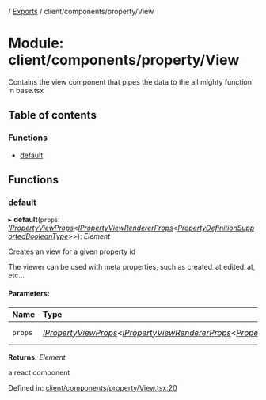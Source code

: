 [](../README.md) / [Exports](../modules.md) / client/components/property/View

# Module: client/components/property/View

Contains the view component that pipes the data to the all mighty function
in base.tsx

## Table of contents

### Functions

- [default](client_components_property_view.md#default)

## Functions

### default

▸ **default**(`props`: [*IPropertyViewProps*](../interfaces/client_components_property_base.ipropertyviewprops.md)<[*IPropertyViewRendererProps*](../interfaces/client_internal_components_propertyview.ipropertyviewrendererprops.md)<[*PropertyDefinitionSupportedBooleanType*](base_root_module_itemdefinition_propertydefinition_types_boolean.md#propertydefinitionsupportedbooleantype)\>\>): *Element*

Creates an view for a given property id

The viewer can be used with meta properties, such as created_at edited_at, etc...

#### Parameters:

Name | Type | Description |
:------ | :------ | :------ |
`props` | [*IPropertyViewProps*](../interfaces/client_components_property_base.ipropertyviewprops.md)<[*IPropertyViewRendererProps*](../interfaces/client_internal_components_propertyview.ipropertyviewrendererprops.md)<[*PropertyDefinitionSupportedBooleanType*](base_root_module_itemdefinition_propertydefinition_types_boolean.md#propertydefinitionsupportedbooleantype)\>\> | the props for the view   |

**Returns:** *Element*

a react component

Defined in: [client/components/property/View.tsx:20](https://github.com/onzag/itemize/blob/28218320/client/components/property/View.tsx#L20)
